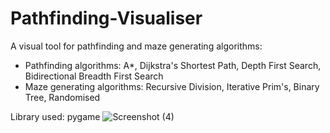 # Pathfinding-Visualiser
A visual tool for pathfinding and maze generating algorithms:
- Pathfinding algorithms: A*, Dijkstra's Shortest Path, Depth First Search, Bidirectional Breadth First Search
- Maze generating algorithms: Recursive Division, Iterative Prim's, Binary Tree, Randomised

Library used: pygame
![Screenshot (4)](https://github.com/PHGChi/Pathfinding-Visualiser/assets/118040962/0e91c4a9-58d0-41e7-a26d-1e88e07d9cff)



